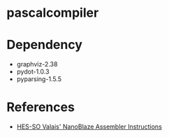 # pascalcompiler

# Dependency
* graphviz-2.38
* pydot-1.0.3
* pyparsing-1.5.5

# References

* [HES-SO Valais' NanoBlaze Assembler Instructions](http://wiki.hevs.ch/uit/index.php5/Components/IP/NanoBlaze#Instruction_set)
